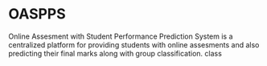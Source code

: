 # OASPPS
Online Assesment with Student Performance Prediction System is a centralized platform for providing students with online assesments and also predicting their final marks along with group classification. class
